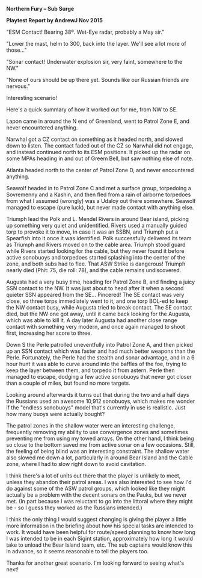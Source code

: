 **Northern Fury – Sub Surge**

**<span class="underline">Playtest Report by AndrewJ Nov 2015</span>**

"ESM Contact\! Bearing 38º. Wet-Eye radar, probably a May sir."

"Lower the mast, helm to 300, back into the layer. We'll see a lot more
of those..."

"Sonar contact\! Underwater explosion sir, very faint, somewhere to the
NW."

"None of ours should be up there yet. Sounds like our Russian friends
are nervous."

Interesting scenario\!

Here's a quick summary of how it worked out for me, from NW to SE.

Lapon came in around the N end of Greenland, went to Patrol Zone E, and
never encountered anything.

Narwhal got a CZ contact on something as it headed north, and slowed
down to listen. The contact faded out of the CZ so Narwhal did not
engage, and instead continued north to its ESM positions. It picked up
the radar on some MPAs heading in and out of Greem Bell, but saw nothing
else of note.

Atlanta headed north to the center of Patrol Zone D, and never
encountered anything.

Seawolf headed in to Patrol Zone C and met a surface group, torpedoing a
Sovremenny and a Kashin, and then fled from a rain of airborne torpedoes
from what I assumed (wrongly) was a Udaloy out there somewhere. Seawolf
managed to escape (pure luck), but never made contact with anything
else.

Triumph lead the Polk and L. Mendel Rivers in around Bear island,
picking up something very quiet and unidentified. Rivers used a manually
guided torp to provoke it to move, in case it was an SSBN, and Triumph
put a Spearfish into it once it was identified. Polk successfully
delivered its team as Triumph and Rivers moved on to the cable area.
Triumph stood guard while Rivers started looking for the cable, but they
never found it before active sonobuoys and torpedoes started splashing
into the center of the zone, and both subs had to flee. That ASW Strike
is dangerous\! Triumph nearly died (Phit: 75, die roll: 78), and the
cable remains undiscovered.

Augusta had a very busy time, heading for Patrol Zone B, and finding a
juicy SSN contact to the NW. It was just about to head after it when a
second quieter SSN appeared from the SE... Pincered\! The SE contact was
very close, so three torps immediately went to it, and one torp BOL-ed
to keep the NW contact busy, while Augusta tried to break contact. The
SE contact died, but the NW one got away, until it came back looking for
the Augusta, which was able to kill it. A day later Augusta had another
close range contact with something very modern, and once again managed
to shoot first, increasing her score to three.

Down S the Perle patrolled uneventfully into Patrol Zone A, and then
picked up an SSN contact which was faster and had much better weapons
than the Perle. Fortunately, the Perle had the stealth and sonar
advantage, and in a 6 hour hunt it was able to curve around into the
baffles of the foe, trying to keep the layer between them, and torpedo
it from astern. Perle then managed to escape, dodging a few active
sonobuoys that never got closer than a couple of miles, but found no
more targets.

Looking around afterwards it turns out that during the two and a half
days the Russians used an awesome 10,912 sonobuoys, which makes me
wonder if the "endless sonobuoys" model that's currently in use is
realistic. Just how many buoys were actually bought?

The patrol zones in the shallow water were an interesting challenge,
frequently removing my ability to use convergence zones and sometimes
preventing me from using my towed arrays. On the other hand, I think
being so close to the bottom saved me from active sonar on a few
occasions. Still, the feeling of being blind was an interesting
constraint. The shallow water also slowed me down a lot, particularly in
around Bear Island and the Cable zone, where I had to slow right down to
avoid cavitation.

I think there's a lot of units out there that the player is unlikely to
meet, unless they abandon their patrol areas. I was also interested to
see how I'd do against some of the ASW patrol groups, which looked like
they might actually be a problem with the decent sonars on the Pauks,
but we never met. (In part because I was reluctant to go into the
littoral where they might be - so I guess they worked as the Russians
intended.)

I think the only thing I would suggest changing is giving the player a
little more information in the briefing about how his special tasks are
intended to work. It would have been helpful for route/speed planning to
know how long I was intended to be in each Sigint station, approximately
how long it would take to unload the Bear Island team, etc. The sub
captains would know this in advance, so it seems reasonable to tell the
players too.

Thanks for another great scenario. I'm looking forward to seeing what's
next\!
